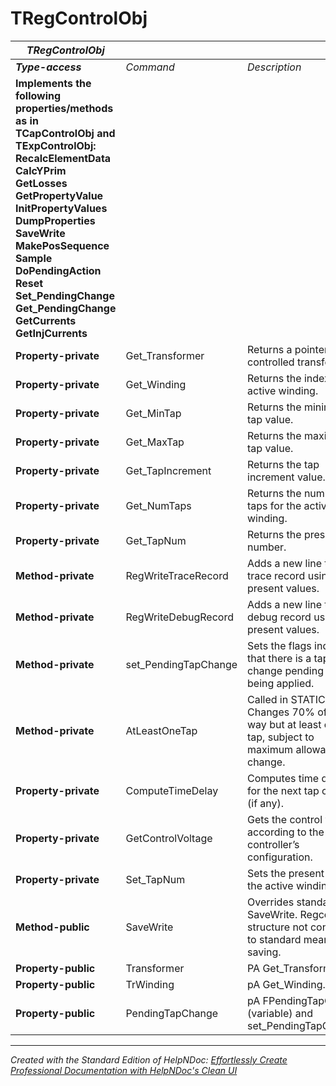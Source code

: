 # TRegControlObj

| ***TRegControlObj*** |  |  |
| --- | --- | --- |
| ***Type-access*** | *Command* | *Description* |
| **Implements the following properties/methods as in TCapControlObj and TExpControlObj:** **RecalcElementData** **CalcYPrim** **GetLosses** **GetPropertyValue** **InitPropertyValues** **DumpProperties** **SaveWrite** **MakePosSequence** **Sample** **DoPendingAction** **Reset** **Set\_PendingChange** **Get\_PendingChange** **GetCurrents** **GetInjCurrents** |  |  |
| **Property-private** | Get\_Transformer | Returns a pointer to the controlled transformer. |
| **Property-private** | Get\_Winding | Returns the index of the active winding. |
| **Property-private** | Get\_MinTap | Returns the minimum tap value. |
| **Property-private** | Get\_MaxTap | Returns the maximum tap value. |
| **Property-private** | Get\_TapIncrement | Returns the tap increment value. |
| **Property-private** | Get\_NumTaps | Returns the number of taps for the active winding. |
| **Property-private** | Get\_TapNum | Returns the present tap number. |
| **Method-private** | RegWriteTraceRecord | Adds a new line to the trace record using the present values. |
| **Method-private** | RegWriteDebugRecord | Adds a new line to the debug record using the present values. |
| **Method-private** | set\_PendingTapChange | Sets the flags indicating that there is a tap change pending for being applied. |
| **Method-private** | AtLeastOneTap | Called in STATIC mode. Changes 70% of the way but at least one tap, subject to maximum allowable tap change. |
| **Property-private** | ComputeTimeDelay | Computes time delay for the next tap change (if any). |
| **Property-private** | GetControlVoltage | Gets the control voltage according to the controller’s configuration. |
| **Property-private** | Set\_TapNum | Sets the present tap for the active winding. |
| **Method-public** | SaveWrite | Overrides standard SaveWrite. Regcontrol structure not conducive to standard means of saving. |
| **Property-public** | Transformer | PA Get\_Transformer. |
| **Property-public** | TrWinding | pA Get\_Winding. |
| **Property-public** | PendingTapChange | pA FPendingTapChange (variable) and set\_PendingTapChange. |



***
_Created with the Standard Edition of HelpNDoc: [Effortlessly Create Professional Documentation with HelpNDoc's Clean UI](<https://www.helpndoc.com/feature-tour/stunning-user-interface/>)_
